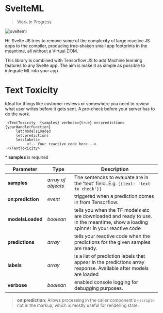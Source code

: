 # SvelteML

> Work in Progress

![svelteml](https://github.com/john--kane/svelteml/blob/master/src/svelteml.png?raw=true)

Hi! Svelte JS tries to remove some of the complexity of large reactive JS apps to the compiler, producing tree-shaken small app footprints in the meantime, all without a Virtual DOM. 

This library is combined with Tensorflow JS to add Machine learning features to any Svelte app. The aim is make it as simple as possible to integrate ML into your app.

# Text Toxicity

Ideal for things like customer reviews or somewhere you need to review what user writes before it gets sent. A pre-check before your server has to do the work.

     <TextToxicity  {samples} verbose={true} on:prediction={yourHandlerFunction}  
    	 let:modelsLoaded
    	 let:predictions
    	 let:labels>
              <!-- Your reactive code here -->
     </TextToxicity>

\* **samples** is required


|        Parameter        |Type                          |Description                         |
|----------------|-------------------------------|-----------------------------|
|**samples**|*array of objects*   |The sentences to evaluate are in the 'text' field. E.g.  `[{text: 'text to check'}]` |
|**on:prediction**|*event*   |triggered when a prediction comes in from Tensorflow. 
|**modelsLoaded**|*boolean*   |tells you when the TF models etc are downloaded and ready to use. In the meantime, show a loading spinner in your reactive code |
|**predictions**|*array*   |tells your reactive code when the predictions for the given samples are ready.  |
|**labels**|*array*   |is a list of prediction labels that appear in the predictions array response. Available after models are loaded  |
|**verbose**|*boolean*   | enabled console logging for debugging purposes.  |

> **on:prediction:** Allows processing in the caller component's `<script>` not in the markup, which is mostly useful for rendering state.

